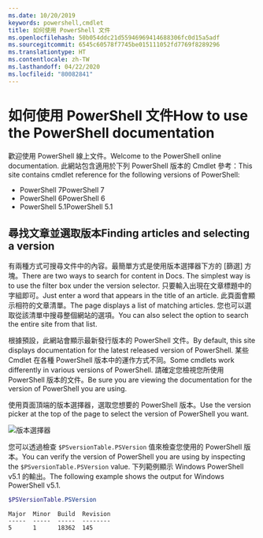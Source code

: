 ```yaml
---
ms.date: 10/20/2019
keywords: powershell,cmdlet
title: 如何使用 PowerShell 文件
ms.openlocfilehash: 50b054ddc21d55946969414688306fc0d15a5adf
ms.sourcegitcommit: 6545c60578f7745be015111052fd7769f8289296
ms.translationtype: HT
ms.contentlocale: zh-TW
ms.lasthandoff: 04/22/2020
ms.locfileid: "80082841"
---
```

# <a name="how-to-use-the-powershell-documentation"></a><span data-ttu-id="22280-103">如何使用 PowerShell 文件</span><span class="sxs-lookup"><span data-stu-id="22280-103">How to use the PowerShell documentation</span></span>

<span data-ttu-id="22280-104">歡迎使用 PowerShell 線上文件。</span><span class="sxs-lookup"><span data-stu-id="22280-104">Welcome to the PowerShell online documentation.</span></span> <span data-ttu-id="22280-105">此網站包含適用於下列 PowerShell 版本的 Cmdlet 參考：</span><span class="sxs-lookup"><span data-stu-id="22280-105">This site contains cmdlet reference for the following versions of PowerShell:</span></span>

- <span data-ttu-id="22280-106">PowerShell 7</span><span class="sxs-lookup"><span data-stu-id="22280-106">PowerShell 7</span></span>
- <span data-ttu-id="22280-107">PowerShell 6</span><span class="sxs-lookup"><span data-stu-id="22280-107">PowerShell 6</span></span>
- <span data-ttu-id="22280-108">PowerShell 5.1</span><span class="sxs-lookup"><span data-stu-id="22280-108">PowerShell 5.1</span></span>

## <a name="finding-articles-and-selecting-a-version"></a><span data-ttu-id="22280-109">尋找文章並選取版本</span><span class="sxs-lookup"><span data-stu-id="22280-109">Finding articles and selecting a version</span></span>

<span data-ttu-id="22280-110">有兩種方式可搜尋文件中的內容。最簡單方式是使用版本選擇器下方的 [篩選] 方塊。</span><span class="sxs-lookup"><span data-stu-id="22280-110">There are two ways to search for content in Docs. The simplest way is to use the filter box under the version selector.</span></span> <span data-ttu-id="22280-111">只要輸入出現在文章標題中的字組即可。</span><span class="sxs-lookup"><span data-stu-id="22280-111">Just enter a word that appears in the title of an article.</span></span> <span data-ttu-id="22280-112">此頁面會顯示相符的文章清單。</span><span class="sxs-lookup"><span data-stu-id="22280-112">The page displays a list of matching articles.</span></span> <span data-ttu-id="22280-113">您也可以選取從該清單中搜尋整個網站的選項。</span><span class="sxs-lookup"><span data-stu-id="22280-113">You can also select the option to search the entire site from that list.</span></span>

<span data-ttu-id="22280-114">根據預設，此網站會顯示最新發行版本的 PowerShell 文件。</span><span class="sxs-lookup"><span data-stu-id="22280-114">By default, this site displays documentation for the latest released version of PowerShell.</span></span> <span data-ttu-id="22280-115">某些 Cmdlet 在各種 PowerShell 版本中的運作方式不同。</span><span class="sxs-lookup"><span data-stu-id="22280-115">Some cmdlets work differently in various versions of PowerShell.</span></span> <span data-ttu-id="22280-116">請確定您檢視您所使用 PowerShell 版本的文件。</span><span class="sxs-lookup"><span data-stu-id="22280-116">Be sure you are viewing the documentation for the version of PowerShell you are using.</span></span>

<span data-ttu-id="22280-117">使用頁面頂端的版本選擇器，選取您想要的 PowerShell 版本。</span><span class="sxs-lookup"><span data-stu-id="22280-117">Use the version picker at the top of the page to select the version of PowerShell you want.</span></span>

![版本選擇器](media/how-to-use-docs/version-search.gif)

<span data-ttu-id="22280-119">您可以透過檢查 `$PSversionTable.PSVersion` 值來檢查您使用的 PowerShell 版本。</span><span class="sxs-lookup"><span data-stu-id="22280-119">You can verify the version of PowerShell you are using by inspecting the `$PSversionTable.PSVersion` value.</span></span> <span data-ttu-id="22280-120">下列範例顯示 Windows PowerShell v5.1 的輸出。</span><span class="sxs-lookup"><span data-stu-id="22280-120">The following example shows the output for Windows PowerShell v5.1.</span></span>

```powershell
$PSVersionTable.PSVersion
```

```Output
Major  Minor  Build  Revision
-----  -----  -----  --------
5      1      18362  145
```
